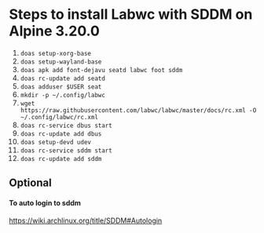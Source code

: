# Steps to install Labwc with SDDM on Alpine 3.20.0

1. ```doas setup-xorg-base```
2.  ```doas setup-wayland-base```
3. ```doas apk add font-dejavu seatd labwc foot sddm```
4. ```doas rc-update add seatd```
5. ```doas adduser $USER seat```
6. ```mkdir -p ~/.config/labwc```
7. ```wget https://raw.githubusercontent.com/labwc/labwc/master/docs/rc.xml -O ~/.config/labwc/rc.xml```
9. ```doas rc-service dbus start```
10. ```doas rc-update add dbus```
11. ```doas setup-devd udev```
12. ```doas rc-service sddm start```
13. ```doas rc-update add sddm```

## Optional
#### To auto login to sddm
https://wiki.archlinux.org/title/SDDM#Autologin
